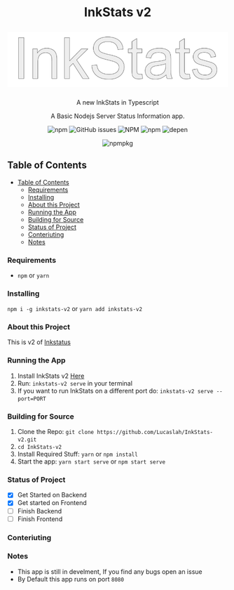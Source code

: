 <h1 align="center">
<p>InkStats v2</p>
<img alt="npm" src="img/InkStats.png">
</h1>

<p align="center">
  A new InkStats in Typescript
</p>
<p align="center">
  A Basic Nodejs Server Status Information app.
  </p>
<p align="center">
  <img alt="npm" src="https://img.shields.io/npm/v/inkstats-v2">
  <img alt="GitHub issues" src="https://img.shields.io/github/issues/lucaslah/inkstats-v2">
  <img alt="NPM" src="https://img.shields.io/npm/l/inkstats-v2">
  <img alt="npm" src="https://img.shields.io/npm/dw/inkstats-v2">
  <img alt="depen" src="https://david-dm.org/Lucaslah/inkstats-v2.svg">
  </p>
  <p align="center">
  <img alt="npmpkg" src="https://nodei.co/npm/inkstats-v2.png" herf="https://npmjs.org/package/inkstats-v2">
  </p>

## Table of Contents
- [Table of Contents](#table-of-contents)
  - [Requirements](#requirements)
  - [Installing](#installing)
  - [About this Project](#about-this-project)
  - [Running the App](#running-the-app)
  - [Building for Source](#building-for-source)
  - [Status of Project](#status-of-project)
  - [Conteriuting](#conteriuting)
  - [Notes](#notes)

### Requirements
- `npm` or `yarn`

### Installing
`npm i -g inkstats-v2` or `yarn add inkstats-v2`

### About this Project
This is v2 of [Inkstatus](https://github.com/Lucaslah/InkStatus)

### Running the App
1. Install InkStats v2 [Here](#Installing)
2. Run: `inkstats-v2 serve` in your terminal
3. If you want to run InkStats on a different port do: `inkstats-v2 serve --port=PORT`

### Building for Source
1. Clone the Repo: `git clone https://github.com/Lucaslah/InkStats-v2.git`
2. `cd InkStats-v2`
3. Install Required Stuff: `yarn` or `npm install`
4. Start the app: `yarn start serve` or `npm start serve`

### Status of Project
- [x] Get Started on Backend
- [x] Get started on Frontend
- [ ] Finish Backend
- [ ] Finish Frontend

### Conteriuting 

### Notes
- This app is still in develment, If you find any bugs open an issue
- By Default this app runs on port `8080`
